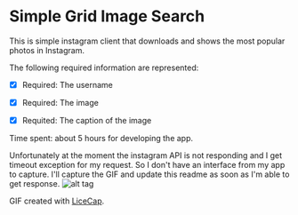 

# Simple Grid Image Search

This is simple instagram client that downloads and shows the most popular photos in Instagram.

The following required information are represented:

* [x] Required: The username 
* [x] Required: The image 
* [x] Requited: The caption of the image


Time spent: about 5 hours for developing  the app.

Unfortunately at the moment the instagram API is not responding and I get timeout exception for my request. So I don't have an interface from my app to capture. I'll capture the GIF and update this readme as soon as I'm able to get response. 
![alt tag](https://github.com/keikha/YAndroid/blob/master/simpleInstgClient/instagramClient.gif)


GIF created with [LiceCap](http://www.cockos.com/licecap/).
